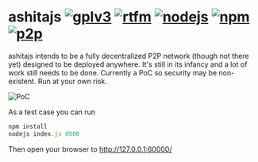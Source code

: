 ashitajs [![gplv3](https://img.shields.io/badge/License-GPL%20v3-blue.svg)](LICENSE)
[![rtfm](https://img.shields.io/readthedocs/pip/stable.svg)](README.md)
[![nodejs](https://img.shields.io/badge/nodejs-v9.2.0-green.svg)](README.md)
[![npm](https://img.shields.io/badge/npm-v5.5.1-blue.svg)](README.md)
[![p2p](https://img.shields.io/badge/using-p2p-orange.svg)](README.md)
================================

ashitajs intends to be a fully decentralized P2P network (though not there yet) designed to be deployed anywhere. It's still in its infancy and a lot of work still needs to be done. Currently a PoC so security may be non-existent. Run at your own risk.

![PoC](https://i.imgur.com/UCh35u5.png)

As a test case you can run
```javascript
npm install
nodejs index.js 8000
```

Then open your browser to http://127.0.0.1:60000/ 
